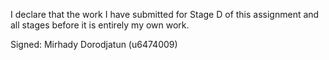 I declare that the work I have submitted for Stage D of this assignment and all stages before it is entirely my own work.

Signed: Mirhady Dorodjatun (u6474009)
